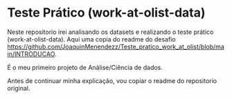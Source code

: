 # Teste Prático (work-at-olist-data)

Neste repositorio irei analisando os datasets e realizando o teste prático (work-at-olist-data). Aqui uma copia do readme do desafio https://github.com/JoaquinMenendezz/Teste_pratico_work_at_olist/blob/main/INTRODUCAO.

É o meu primeiro projeto de Análise/Ciência de dados.

Antes de continuar minha explicação, vou copiar o readme do repositorio original.

